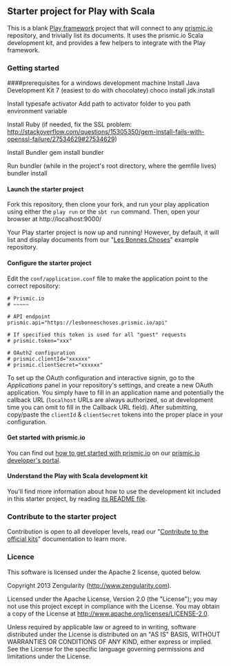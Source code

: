 ## Starter project for Play with Scala

This is a blank [Play framework](http://www.playframework.com) project that will connect to any [prismic.io](https://prismic.io) repository, and trivially list its documents. It uses the prismic.io Scala development kit, and provides a few helpers to integrate with the Play framework.

### Getting started

####prerequisites for a windows development machine
Install Java Development Kit 7 (easiest to do with chocolatey)
    choco install jdk.install
    
Install typesafe activator
Add path to activator folder to you path environment variable
    
Install Ruby
(if needed, fix the SSL problem: http://stackoverflow.com/questions/15305350/gem-install-fails-with-openssl-failure/27534629#27534629)

Install Bundler
	gem install bundler

Run bundler (while in the project's root directory, where the gemfile lives)
	bundler install


#### Launch the starter project

Fork this repository, then clone your fork, and run your play application using either the `play run` or the `sbt run` command. Then, open your browser at http://localhost:9000/

Your Play starter project is now up and running! However, by default, it will list and display documents from our "[Les Bonnes Choses](http://lesbonneschoses.prismic.me)" example repository.

#### Configure the starter project

Edit the `conf/application.conf` file to make the application point to the correct repository:

```
# Prismic.io
# ~~~~~

# API endpoint
prismic.api="https://lesbonneschoses.prismic.io/api"

# If specified this token is used for all "guest" requests
# prismic.token="xxx"

# OAuth2 configuration
# prismic.clientId="xxxxxx"
# prismic.clientSecret="xxxxxx"
```

To set up the OAuth configuration and interactive signin, go to the _Applications_ panel in your repository's settings, and create a new OAuth application. You simply have to fill in an application name and potentially the callback URL (`localhost` URLs are always authorized, so at development time you can omit to fill in the Callback URL field). After submitting, copy/paste the `clientId` & `clientSecret` tokens into the proper place in your configuration.

#### Get started with prismic.io

You can find out [how to get started with prismic.io](https://developers.prismic.io/documentation/UjBaQsuvzdIHvE4D/getting-started) on our [prismic.io developer's portal](https://developers.prismic.io/).

#### Understand the Play with Scala development kit

You'll find more information about how to use the development kit included in this starter project, by reading [its README file](https://github.com/prismicio/scala-kit/blob/master/README.md).

### Contribute to the starter project

Contribution is open to all developer levels, read our "[Contribute to the official kits](https://developers.prismic.io/documentation/UszOeAEAANUlwFpp/contribute-to-the-official-kits)" documentation to learn more.

### Licence

This software is licensed under the Apache 2 license, quoted below.

Copyright 2013 Zengularity (http://www.zengularity.com).

Licensed under the Apache License, Version 2.0 (the "License"); you may not use this project except in compliance with the License. You may obtain a copy of the License at http://www.apache.org/licenses/LICENSE-2.0.

Unless required by applicable law or agreed to in writing, software distributed under the License is distributed on an "AS IS" BASIS, WITHOUT WARRANTIES OR CONDITIONS OF ANY KIND, either express or implied. See the License for the specific language governing permissions and limitations under the License.
